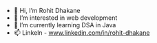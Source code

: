 - 👋 Hi, I’m Rohit Dhakane
- 👀 I’m interested in web development
- 🌱 I’m currently learning DSA in Java
- 📫 Linkeln - www.linkedin.com/in/rohit-dhakane

<!---
rohitdhakane6/rohitdhakane6 is a ✨ special ✨ repository because its `README.md` (this file) appears on your GitHub profile.
You can click the Preview link to take a look at your changes.
--->
